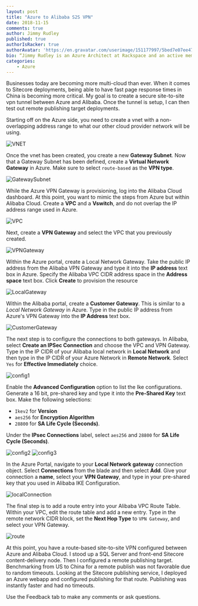 ```yaml
---
layout: post
title: "Azure to Alibaba S2S VPN"
date: 2018-11-15
comments: true
author: Jimmy Rudley
published: true
authorIsRacker: true
authorAvatar: 'https://en.gravatar.com/userimage/151177997/5bed7e07ee47533cbd34b951d463bcb7.jpg'
bio: “Jimmy Rudley is an Azure Architect at Rackspace and an active member of the Azure community. He focuses on solving large and complex architecture and automation problems within Azure."
categories:
    - Azure
---
```


Businesses today are becoming more multi-cloud than ever. When it comes to
Sitecore deployments, being able to have fast page response times in China is
becoming more critical. My goal is to create a secure site-to-site vpn tunnel
between Azure and Alibaba. Once the tunnel is setup, I can then test out remote
publishing target deployments.

<!--more-->

Starting off on the Azure side, you need to create a vnet with a non-overlapping
address range to what our other cloud provider network will be using.

![VNET](createvnet.png)

Once the vnet has been created, you create a new **Gateway Subnet**. Now that
a Gateway Subnet has been defined, create a **Virtual Network Gateway** in Azure.
Make sure to select `route-based` as the **VPN type**.

![GatewaySubnet](gatewaysubnet.png)

While the Azure VPN Gateway is provisioning, log into the Alibaba Cloud dashboard.
At this point, you want to mimic the steps from Azure but within Alibaba Cloud.
Create a **VPC** and a **Vswitch**, and do not overlap the IP address range used
in Azure.

![VPC](ab-vpc-vswitch.png)

Next, create a **VPN Gateway** and select the VPC that you previously created.

![VPNGateway](abvpngw.png)

Within the Azure portal, create a Local Network Gateway. Take the public IP
address from the Alibaba VPN Gateway and type it into the **IP address** text
box in Azure. Specify the Alibaba VPC CIDR address space in the **Address space**
text box. Click **Create** to provision the resource

![LocalGateway](alngw.png)

Within the Alibaba portal, create a **Customer Gateway**. This is similar to a
*Local Network Gateway* in Azure. Type in the public IP address from Azure's VPN
Gateway into the **IP Address** text box.

![CustomerGateway](abcustomergateway.png)

The next step is to configure the connections to both gateways. In Alibaba,
select **Create an IPSec Connection** and choose the VPC and VPN Gateway. Type
in the IP CIDR of your Alibaba local network in **Local Network** and then type
in the IP CIDR of your Azure Network in **Remote Network**. Select `Yes` for
**Effective Immediately** choice.

![config1](abip1.png)

Enable the **Advanced Configuration** option to list the Ike configurations.
Generate a 16 bit, pre-shared key and type it into the **Pre-Shared Key** text
box. Make the following selections:

- `Ikev2` for **Version**
- `aes256` for **Encryption Algorithm**
- `28800` for **SA Life Cycle (Seconds)**.

Under the **IPsec Connections** label, select `aes256` and `28800` for **SA Life Cycle (Seconds)**.

![config2](abip2.png)
![config3](abip3.png)

In the Azure Portal, navigate to your **Local Network gateway** connection object.
 Select **Connections** from the blade and then select **Add**. Give your
 connection a **name**, select your **VPN Gateway**, and type in your pre-shared
 key that you used in Alibaba IKE Configuration.

![localConnection](azconnection.png)

The final step is to add a route entry into your Alibaba VPC Route Table. Within
your VPC, edit the route table and add a new entry. Type in the remote network
CIDR block, set the **Next Hop Type** to `VPN Gateway`, and select your VPN
Gateway.

![route](abroute.png)

At this point, you have a route-based site-to-site VPN configured between Azure
and Alibaba Cloud. I stood up a SQL Server and front-end Sitecore content-delivery
node. Then I configured a remote publishing target. Benchmarking from US to China
for a remote publish was not favorable due to random timeouts. Looking at the
Sitecore publishing service, I deployed an Azure webapp and configured publishing
for that route. Publishing was instantly faster and had no timeouts.

Use the Feedback tab to make any comments or ask questions.

